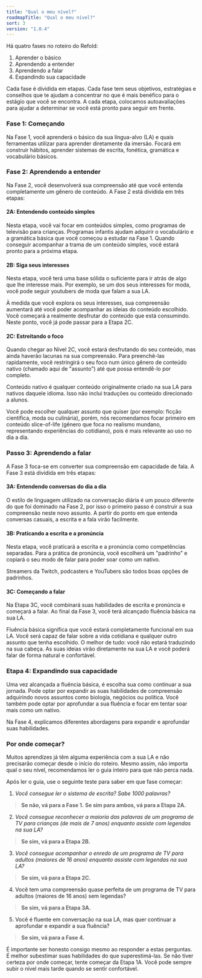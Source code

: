 ```yaml
---
title: "Qual o meu nível?"
roadmapTitle: "Qual o meu nível?"
sort: 3
version: "1.0.4"
---
```


Há quatro fases no roteiro do Refold:
1. Aprender o básico
1. Aprendendo a entender
1. Aprendendo a falar
1. Expandindo sua capacidade

Cada fase é dividida em etapas. Cada fase tem seus objetivos, estratégias e conselhos que te ajudam a concentrar no que é mais benéfico para o estágio que você se encontra. A cada etapa, colocamos autoavaliações para ajudar a determinar se você está pronto para seguir em frente.

### Fase 1: Começando
Na Fase 1, você aprenderá o básico da sua língua-alvo (LA) e quais ferramentas utilizar para aprender diretamente da imersão. Focará em construir hábitos, aprender sistemas de escrita, fonética, gramática e vocabulário básicos.

### Fase 2: Aprendendo a entender
Na Fase 2, você desenvolverá sua compreensão até que você entenda completamente um gênero de conteúdo. A Fase 2 está dividida em três etapas:

#### 2A: Entendendo conteúdo simples
Nesta etapa, você vai focar em conteúdos simples, como programas de televisão para crianças. Programas infantis ajudam adquirir o vocabulário e a gramática básica que você começou a estudar na Fase 1. Quando conseguir acompanhar a trama de um conteúdo simples, você estará pronto para a próxima etapa.

#### 2B: Siga seus interesses
Nesta etapa, você terá uma base sólida o suficiente para ir atrás de algo que lhe interesse mais. Por exemplo, se um dos seus interesses for moda, você pode seguir youtubers de moda que falam a sua LA.

À medida que você explora os seus interesses, sua compreensão aumentará até você poder acompanhar as ideias do conteúdo escolhido. Você começará a realmente desfrutar do conteúdo que está consumindo. Neste ponto, você já pode passar para a Etapa 2C.

#### 2C: Estreitando o foco
Quando chegar ao Nível 2C, você estará desfrutando do seu conteúdo, mas ainda haverão lacunas na sua compreensão. Para preenchê-las rapidamente, você restringirá o seu foco num único gênero de conteúdo nativo (chamado aqui de "assunto") até que possa entendê-lo por completo.

Conteúdo nativo é qualquer conteúdo originalmente criado na sua LA para nativos daquele idioma. Isso não inclui traduções ou conteúdo direcionado a alunos.

Você pode escolher qualquer assunto que quiser (por exemplo: ficção científica, moda ou culinária), porém, nós recomendamos focar primeiro em conteúdo slice-of-life (gênero que foca no realismo mundano, representando experiências do cotidiano), pois é mais relevante ao uso no dia a dia.

### Passo 3: Aprendendo a falar
A Fase 3 foca-se em converter sua compreensão em capacidade de fala. A Fase 3 está dividida em três etapas:

#### 3A: Entendendo conversas do dia a dia
O estilo de linguagem utilizado na conversação diária é um pouco diferente do que foi dominado na Fase 2, por isso o primeiro passo é construir a sua compreensão neste novo assunto. A partir do ponto em que entenda conversas casuais, a escrita e a fala virão facilmente.

#### 3B: Praticando a escrita e a pronúncia
Nesta etapa, você praticará a escrita e a pronúncia como competências separadas. Para a prática de pronúncia, você escolherá um "padrinho" e copiará o seu modo de falar para poder soar como um nativo.

Streamers da Twitch, podcasters e YouTubers são todos boas opções de padrinhos.

#### 3C: Começando a falar
Na Etapa 3C, você combinará suas habilidades de escrita e pronúncia e começará a falar. Ao final da Fase 3, você terá alcançado fluência básica na sua LA.

Fluência básica significa que você estará completamente funcional em sua LA. Você será capaz de falar sobre a vida cotidiana e qualquer outro assunto que tenha escolhido. O melhor de tudo: você não estará traduzindo na sua cabeça. As suas ideias virão diretamente na sua LA e você poderá falar de forma natural e confortável.

### Etapa 4: Expandindo sua capacidade
Uma vez alcançada a fluência básica, é escolha sua como continuar a sua jornada. Pode optar por expandir as suas habilidades de compreensão adquirindo novos assuntos como biologia, negócios ou política. Você também pode optar por aprofundar a sua fluência e focar em tentar soar mais como um nativo.

Na Fase 4, explicamos diferentes abordagens para expandir e aprofundar suas habilidades.


### Por onde começar?
Muitos aprendizes já têm alguma experiência com a sua LA e não precisarão começar desde o início do roteiro. Mesmo assim, não importa qual o seu nível, recomendamos ler o guia inteiro para que não perca nada.

Após ler o guia, use o seguinte teste para saber em que fase começar:

1. *Você consegue ler o sistema de escrita? Sabe 1000 palavras?*
> **Se não, vá para a Fase 1.** **Se sim para ambos, vá para a Etapa 2A.**

2. *Você consegue reconhecer a maioria das palavras de um programa de TV para crianças (de mais de 7 anos) enquanto assiste com legendas na sua LA?*
> **Se sim, vá para a Etapa 2B.**

3. *Você consegue acompanhar o enredo de um programa de TV para adultos (maiores de 16 anos) enquanto assiste com legendas na sua LA?*
> **Se sim, vá para a Etapa 2C.**

4. Você tem uma compreensão quase perfeita de um programa de TV para adultos (maiores de 16 anos) sem legendas?
> **Se sim, vá para a Etapa 3A.**

5. Você é fluente em conversação na sua LA, mas quer continuar a aprofundar e expandir a sua fluência?
> **Se sim, vá para a Fase 4.**

É importante ser honesto consigo mesmo ao responder a estas perguntas. É melhor subestimar suas habilidades do que superestimá-las. Se não tiver certeza por onde começar, tente começar da Etapa 1A. Você pode sempre subir o nível mais tarde quando se sentir confortável.

